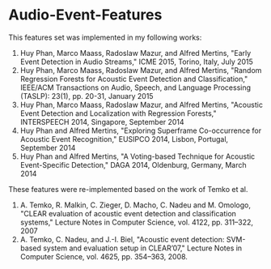 # Audio-Event-Features
This features set was implemented in my following works:

1. Huy Phan, Marco Maass, Radoslaw Mazur, and Alfred Mertins, "Early Event Detection in Audio Streams," ICME 2015, Torino, Italy, July 2015
2. Huy Phan, Marco Maass, Radoslaw Mazur, and Alfred Mertins, "Random Regression Forests for Acoustic Event Detection and Classification," IEEE/ACM Transactions on Audio, Speech, and Language Processing (TASLP): 23(1), pp. 20-31, January 2015
3. Huy Phan, Marco Maass, Radoslaw Mazur, and Alfred Mertins, "Acoustic Event Detection and Localization with Regression Forests," INTERSPEECH 2014, Singapore, September 2014
4. Huy Phan and Alfred Mertins, "Exploring Superframe Co-occurrence for Acoustic Event Recognition," EUSIPCO 2014, Lisbon, Portugal, September 2014
5. Huy Phan and Alfred Mertins, "A Voting-based Technique for Acoustic Event-Specific Detection," DAGA 2014, Oldenburg, Germany, March 2014
  
These features were re-implemented based on the work of Temko et al.

1. A. Temko, R. Malkin, C. Zieger, D. Macho, C. Nadeu and M. Omologo, "CLEAR evaluation of acoustic event detection and classification systems," Lecture Notes in Computer Science, vol. 4122, pp. 311–322, 2007
2. A. Temko, C. Nadeu, and J.-I. Biel, "Acoustic event detection: SVM-based system and evaluation setup in CLEAR’07," Lecture Notes in Computer Science, vol. 4625, pp. 354–363, 2008.
